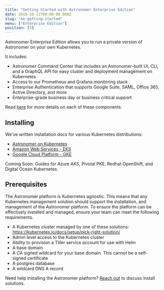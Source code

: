 ```yaml
---
title: "Getting Started with Astronomer Enterprise Edition"
date: 2018-10-12T00:00:00.000Z
slug: "ee-getting-started"
menu: ["Enterprise Edition"]
position: [3]
---
```


Astronomer Enterprise Edition allows you to run a private version of Astronomer
on your own Kubernetes.

It includes:

* Astronomer Command Center that includes an Astronomer-built UI, CLI, and a
  GraphQL API for easy cluster and deployment management on Kubernetes
* Access to our Prometheus and Grafana monitoring stack
* Enterprise Authentication that supports Google Suite, SAML, Office 365, Active Directory, and more
* Enterprise-grade business day or business critical support

Read [here](/docs/ee-overview) for more details on
each of these components.

## Installing

We've written installation docs for various Kubernetes distributions:

* [Astronomer on Kubernetes](/docs/ee-installation-general-kubernetes)
* [Amazon Web Services - EKS](/docs/ee-installation-eks)
* [Google Cloud Platform - GKE](/docs/installation-ee-gke)

Coming Soon: Guides for Azure AKS, Pivotal PKE, Redhat OpenShift, and
Digital Ocean Kubernetes.

## Prerequisites

The Astronomer platform is Kubernetes agnostic. This means that any Kubernetes
management solution should support the installation, and management of the
Astronomer platform. To ensure the platform can be effectively installed and
managed, ensure your team can meet the following requirements.

* A Kubernetes cluster managed by one of these solutions:
  https://kubernetes.io/docs/setup/pick-right-solution/
* Admin level access to the Kubernetes cluster
* Ability to provision a Tiller service account for use with Helm
* A base domain
* A CA signed wildcard for your base domain. This cannot be a self-signed certificate
* A postgres database
* A wildcard DNS A record

Need help installing the Astronomer platform?
[Reach out](https://www.astronomer.io/contact/?from=/) to discuss install solutions.
